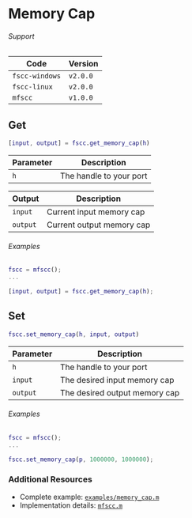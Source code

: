 # Memory Cap

###### Support
| Code | Version |
| ---- | ------- |
| `fscc-windows` | `v2.0.0` |
| `fscc-linux` | `v2.0.0` |
| `mfscc` | `v1.0.0` |

## Get
```MATLAB
[input, output] = fscc.get_memory_cap(h)
```

| Parameter | Description |
| --------- | ----------- |
| `h` | The handle to your port |

| Output | Description |
|------- | ----------- |
| `input` | Current input memory cap |
| `output` | Current output memory cap |

###### Examples
```MATLAB
fscc = mfscc();
...

[input, output] = fscc.get_memory_cap(h);
```


## Set
```MATLAB
fscc.set_memory_cap(h, input, output)
```

| Parameter | Description |
| --------- | ----------- |
| `h` | The handle to your port |
| `input` | The desired input memory cap |
| `output`| The desired output memory cap |

###### Examples
```MATLAB
fscc = mfscc();
...

fscc.set_memory_cap(p, 1000000, 1000000);
```


### Additional Resources
- Complete example: [`examples/memory_cap.m`](../examples/memory_cap.m)
- Implementation details: [`mfscc.m`](../mfscc.m)
